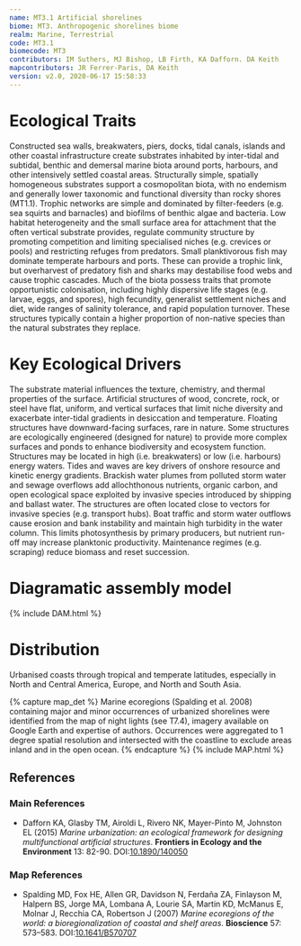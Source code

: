 ```yaml
---
name: MT3.1 Artificial shorelines
biome: MT3. Anthropogenic shorelines biome
realm: Marine, Terrestrial
code: MT3.1
biomecode: MT3
contributors: IM Suthers, MJ Bishop, LB Firth, KA Dafforn. DA Keith
mapcontributors: JR Ferrer-Paris, DA Keith
version: v2.0, 2020-06-17 15:58:33
---
```

# Ecological Traits
 
Constructed sea walls, breakwaters, piers, docks, tidal canals, islands and other coastal infrastructure create substrates inhabited by inter-tidal and subtidal, benthic and demersal marine biota around ports, harbours, and other intensively settled coastal areas. Structurally simple, spatially homogeneous substrates support a cosmopolitan biota, with no endemism and generally lower taxonomic and functional diversity than rocky shores (MT1.1). Trophic networks are simple and dominated by filter-feeders (e.g. sea squirts and barnacles) and biofilms of benthic algae and bacteria. Low habitat heterogeneity and the small surface area for attachment that the often vertical substrate provides, regulate community structure by promoting competition and limiting specialised niches (e.g. crevices or pools) and restricting refuges from predators. Small planktivorous fish may dominate temperate harbours and ports. These can provide a trophic link, but overharvest of predatory fish and sharks may destabilise food webs and cause trophic cascades. Much of the biota possess traits that promote opportunistic colonisation, including highly dispersive life stages (e.g. larvae, eggs, and spores), high fecundity, generalist settlement niches and diet, wide ranges of salinity tolerance, and rapid population turnover. These structures typically contain a higher proportion of non-native species than the natural substrates they replace.
 
# Key Ecological Drivers
 
The substrate material influences the texture, chemistry, and thermal properties of the surface. Artificial structures of wood, concrete, rock, or steel have flat, uniform, and vertical surfaces that limit niche diversity and exacerbate inter-tidal gradients in desiccation and temperature. Floating structures have downward-facing surfaces, rare in nature. Some structures are ecologically engineered (designed for nature) to provide more complex surfaces and ponds to enhance biodiversity and ecosystem function. Structures may be located in high (i.e. breakwaters) or low (i.e. harbours) energy waters. Tides and waves are key drivers of onshore resource and kinetic energy gradients. Brackish water plumes from polluted storm water and sewage overflows add allochthonous nutrients, organic carbon, and open ecological space exploited by invasive species introduced by shipping and ballast water. The structures are often located close to vectors for invasive species (e.g. transport hubs). Boat traffic and storm water outflows cause erosion and bank instability and maintain high turbidity in the water column. This limits photosynthesis by primary producers, but nutrient run-off may increase planktonic productivity. Maintenance regimes (e.g. scraping) reduce biomass and reset succession.
 
# Diagramatic assembly model
 
{% include DAM.html %}
 
# Distribution
 
Urbanised coasts through tropical and temperate latitudes, especially in North and Central America, Europe, and North and South Asia.

{% capture map_det %}
Marine ecoregions (Spalding et al. 2008) containing major and minor occurrences of urbanized shorelines were identified from the map of night lights (see T7.4), imagery available on Google Earth and expertise of authors. Occurrences were aggregated to 1 degree spatial resolution and intersected with the coastline to exclude areas inland and in the open ocean.
{% endcapture %}
{% include MAP.html %}

## References
### Main References
* Dafforn KA, Glasby TM, Airoldi L, Rivero NK, Mayer-Pinto M, Johnston EL (2015) *Marine urbanization: an ecological framework for designing multifunctional artificial structures*. **Frontiers in Ecology and the Environment** 13: 82-90. DOI:[10.1890/140050](https://doi.org/10.1890/140050)
### Map References
* Spalding MD, Fox HE, Allen GR, Davidson N, Ferdaña ZA, Finlayson M, Halpern BS, Jorge MA, Lombana A, Lourie SA, Martin KD, McManus E, Molnar J, Recchia CA, Robertson J (2007) *Marine ecoregions of the world: a bioregionalization of coastal and shelf areas*. **Bioscience** 57: 573–583. DOI:[10.1641/B570707](https://doi.org/10.1641/B570707)
 

